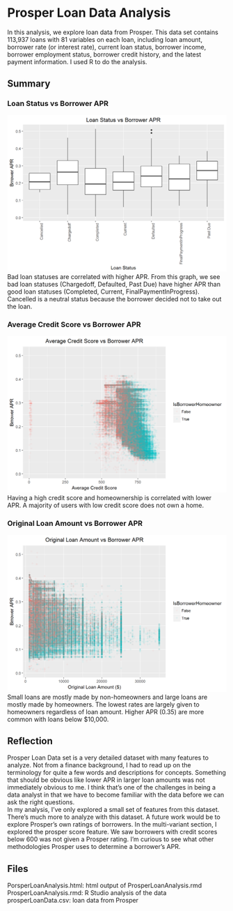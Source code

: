 # Prosper Loan Data Analysis
In this analysis, we explore loan data from Prosper. This data set contains 113,937 loans with 81 variables on each loan, including loan amount, borrower rate (or interest rate), current loan status, borrower income, borrower employment status, borrower credit history, and the latest payment information. I used R to do the analysis.

## Summary
### Loan Status vs Borrower APR
![alt text](https://github.com/jasccyang/ProsperLoanAnalysis/blob/master/pics/PlotOne.png?raw=true)
Bad loan statuses are correlated with higher APR. From this graph, we see bad loan statuses (Chargedoff, Defaulted, Past Due) have higher APR than good loan statuses (Completed, Current, FinalPaymentInProgress). Cancelled is a neutral status because the borrower decided not to take out the loan.

### Average Credit Score vs Borrower APR
![alt text](https://github.com/jasccyang/ProsperLoanAnalysis/blob/master/pics/PlotTwo.png?raw=true)
Having a high credit score and homeownership is correlated with lower APR. A majority of users with low credit score does not own a home.

### Original Loan Amount vs Borrower APR
![alt text](https://github.com/jasccyang/ProsperLoanAnalysis/blob/master/pics/PlotThree.png?raw=true)
Small loans are mostly made by non-homeowners and large loans are mostly made by homeowners. The lowest rates are largely given to homeowners regardless of loan amount. Higher APR (0.35) are more common with loans below $10,000.

## Reflection
Prosper Loan Data set is a very detailed dataset with many features to analyze. Not from a finance background, I had to read up on the terminology for quite a few words and descriptions for concepts. Something that should be obvious like lower APR in larger loan amounts was not immediately obvious to me. I think that’s one of the challenges in being a data analyst in that we have to become familiar with the data before we can ask the right questions. <br>
In my analysis, I’ve only explored a small set of features from this dataset. There’s much more to analyze with this dataset. A future work would be to explore Prosper’s own ratings of borrowers. In the multi-variant section, I explored the prosper score feature. We saw borrowers with credit scores below 600 was not given a Prosper rating. I’m curious to see what other methodologies Prosper uses to determine a borrower’s APR.

## Files
PorsperLoanAnalysis.html: html output of ProsperLoanAnalysis.rmd <br>
ProsperLoanAnalysis.rmd: R Studio analysis of the data <br>
prosperLoanData.csv: loan data from Prosper 
